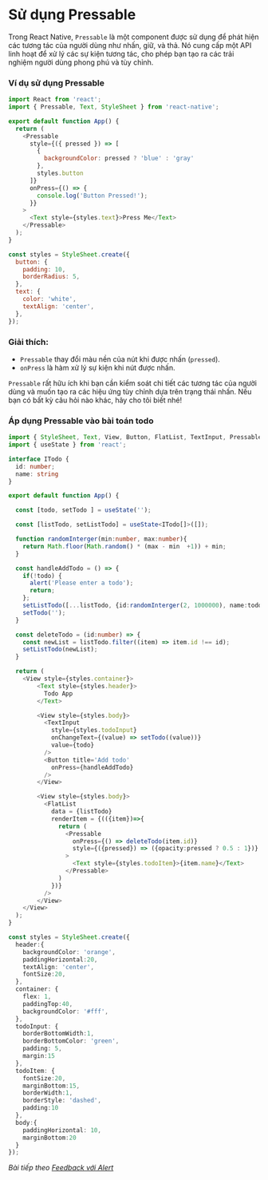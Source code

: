 # Sử dụng Pressable

Trong React Native, `Pressable` là một component được sử dụng để phát hiện các tương tác của người dùng như nhấn, giữ, và thả. Nó cung cấp một API linh hoạt để xử lý các sự kiện tương tác, cho phép bạn tạo ra các trải nghiệm người dùng phong phú và tùy chỉnh.

### Ví dụ sử dụng Pressable

```javascript
import React from 'react';
import { Pressable, Text, StyleSheet } from 'react-native';

export default function App() {
  return (
    <Pressable
      style={({ pressed }) => [
        {
          backgroundColor: pressed ? 'blue' : 'gray'
        },
        styles.button
      ]}
      onPress={() => {
        console.log('Button Pressed!');
      }}
    >
      <Text style={styles.text}>Press Me</Text>
    </Pressable>
  );
}

const styles = StyleSheet.create({
  button: {
    padding: 10,
    borderRadius: 5,
  },
  text: {
    color: 'white',
    textAlign: 'center',
  },
});
```

### Giải thích:
- `Pressable` thay đổi màu nền của nút khi được nhấn (`pressed`).
- `onPress` là hàm xử lý sự kiện khi nút được nhấn.

`Pressable` rất hữu ích khi bạn cần kiểm soát chi tiết các tương tác của người dùng và muốn tạo ra các hiệu ứng tùy chỉnh dựa trên trạng thái nhấn. Nếu bạn có bất kỳ câu hỏi nào khác, hãy cho tôi biết nhé!

### Áp dụng Pressable vào bài toán todo

```ts
import { StyleSheet, Text, View, Button, FlatList, TextInput, Pressable } from 'react-native';
import { useState } from 'react';

interface ITodo {
  id: number;
  name: string
}

export default function App() {

  const [todo, setTodo ] = useState('');

  const [listTodo, setListTodo] = useState<ITodo[]>([]);

  function randomInterger(min:number, max:number){
    return Math.floor(Math.random() * (max - min  +1)) + min;
  }

  const handleAddTodo = () => {
    if(!todo) {
      alert('Please enter a todo');
      return;
    };
    setListTodo([...listTodo, {id:randomInterger(2, 1000000), name:todo}]);
    setTodo('');
  }

  const deleteTodo = (id:number) => {
    const newList = listTodo.filter((item) => item.id !== id);
    setListTodo(newList);
  }

  return (
    <View style={styles.container}>
        <Text style={styles.header}>
          Todo App
        </Text>

        <View style={styles.body}>
          <TextInput 
            style={styles.todoInput} 
            onChangeText={(value) => setTodo((value))}
            value={todo}
          />
          <Button title='Add todo' 
            onPress={handleAddTodo}
          />
        </View>

        <View style={styles.body}>
          <FlatList
            data = {listTodo}
            renderItem = {(({item})=>{
              return (
                <Pressable 
                  onPress={() => deleteTodo(item.id)}
                  style={({pressed}) => ({opacity:pressed ? 0.5 : 1})}
                >
                  <Text style={styles.todoItem}>{item.name}</Text>
                </Pressable>
              )
            })}
          />
        </View>
    </View>
  );
}

const styles = StyleSheet.create({
  header:{
    backgroundColor: 'orange',
    paddingHorizontal:20,
    textAlign: 'center',
    fontSize:20,
  },
  container: {
    flex: 1,
    paddingTop:40,
    backgroundColor: '#fff',
  },
  todoInput: {
    borderBottomWidth:1,
    borderBottomColor: 'green',
    padding: 5,
    margin:15
  },
  todoItem: {
    fontSize:20,
    marginBottom:15,
    borderWidth:1,
    borderStyle: 'dashed',
    padding:10
  },
  body:{
    paddingHorizontal: 10,
    marginBottom:20
  }
});

```

*Bài tiếp theo [Feedback với Alert](session_10_Alert.md)*
